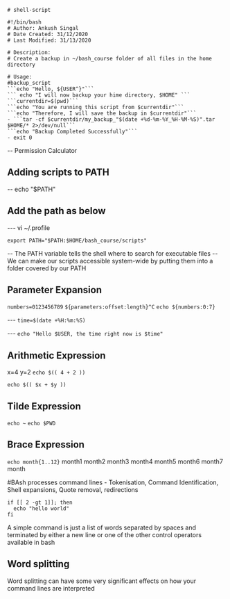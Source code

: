 ```
# shell-script

#!/bin/bash
# Author: Ankush Singal
# Date Created: 31/12/2020
# Last Modified: 31/13/2020

# Description:
# Create a backup in ~/bash_course folder of all files in the home directory

# Usage:
#backup_script
```echo "Hello, ${USER^}"```
``` echo "I will now backup your hime directory, $HOME" ```
```currentdir=$(pwd)```
```echo "You are running this script from $currentdir"```
```echo "Therefore, I will save the backup in $currentdir"```
- ```tar -cf $currentdir/my_backup_"$(date +%d-%m-%Y_%H-%M-%S)".tar $HOME/* 2>/dev/null```
```echo "Backup Completed Successfully"```
- exit 0
```

-- Permission Calculator


## Adding scripts to PATH

-- echo "$PATH"


## Add the path as below
--- vi ~/.profile

```export PATH="$PATH:$HOME/bash_course/scripts"```

-- The PATH variable tells the shell where to search for executable files
-- We can make our scripts accessible system-wide by putting them into a folder covered by our PATH

## Parameter Expansion

```numbers=0123456789```
```${parameters:offset:length}^C```
```echo ${numbers:0:7}```

--- ```time=$(date +%H:%m:%S)```

--- ```echo "Hello $USER, the time right now is $time"```

## Arithmetic Expression

x=4
y=2
```echo $(( 4 + 2 )) ```

```echo $(( $x + $y )) ```

## Tilde Expression 

``` echo ~ ```
```echo $PWD ```

## Brace Expression 

```echo month{1..12}```
month1 month2 month3 month4 month5 month6 month7 month


#BAsh processes command lines - Tokenisation, Command Identification, Shell expansions, Quote removal, redirections

```
if [[ 2 -gt 1]]; then 
  echo "hello world"
fi
```

A simple command is just a list of words separated by spaces and terminated by either a new line or one of the other control operators available in bash

## Word splitting
Word splitting can have  some very significant effects on how your command lines are interpreted

